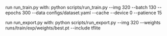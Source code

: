 run run_train.py with:
python scripts/run_train.py --img 320 --batch 130 --epochs 300 --data configs/dataset.yaml --cache --device 0 --patience 15

run run_export.py with:
python scripts/run_export.py --img 320 --weights runs/train/exp/weights/best.pt --include tflite